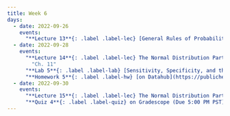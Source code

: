 ```yaml
---
title: Week 6
days:
  - date: 2022-09-26
    events:
      "**Lecture 13**{: .label .label-lec} [General Rules of Probability cont.](https://ph142-ucb.github.io/fa22/src/lec/013_moreProbSlides.pdf)":
  - date: 2022-09-28
    events:
      "**Lecture 14**{: .label .label-lec} The Normal Distribution Part I": 
        "Ch. 11"
      "**Lab 5**{: .label .label-lab} [Sensitivity, Specificity, and the Normal Distribution](https://publichealth.datahub.berkeley.edu/hub/user-redirect/git-pull?repo=https%3A%2F%2Fgithub.com%2Fph142-ucb%2Fph142-fa22&urlpath=rstudio%2F&branch=main) (Due September 30)":
      "**Homework 5**{: .label .label-hw} [on Datahub](https://publichealth.datahub.berkeley.edu/hub/user-redirect/git-pull?repo=https%3A%2F%2Fgithub.com%2Fph142-ucb%2Fph142-fa22&urlpath=rstudio%2F&branch=main)":
  - date: 2022-09-30
    events:
      "**Lecture 15**{: .label .label-lec} The Normal Distribution Part II":
      "**Quiz 4**{: .label .label-quiz} on Gradescope (Due 5:00 PM PST))":
---
```

